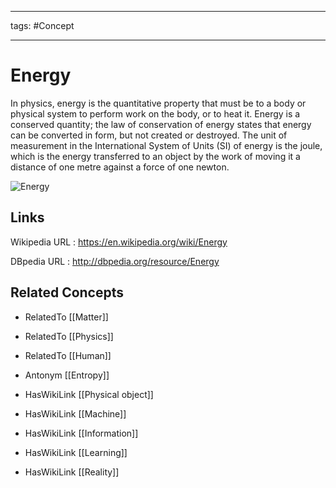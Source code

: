 




---

tags: #Concept

---
# Energy


In physics, energy is the quantitative property that must be to a body or physical system to perform work on the body, or to heat it. Energy is a conserved quantity; the law of conservation of energy states that energy can be converted in form, but not created or destroyed. The unit of measurement in the International System of Units (SI) of energy is the joule, which is the energy transferred to an object by the work of moving it a distance of one metre against a force of one newton.

![Energy](http://commons.wikimedia.org/wiki/Special:FilePath/Sun_in_February_(black_version).jpg?width=300)


## Links


Wikipedia URL : https://en.wikipedia.org/wiki/Energy

DBpedia URL : http://dbpedia.org/resource/Energy


## Related Concepts


- RelatedTo [[Matter]]

- RelatedTo [[Physics]]

- RelatedTo [[Human]]

- Antonym [[Entropy]]

- HasWikiLink [[Physical object]]

- HasWikiLink [[Machine]]

- HasWikiLink [[Information]]

- HasWikiLink [[Learning]]

- HasWikiLink [[Reality]]
